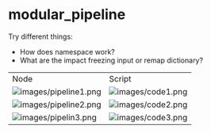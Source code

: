 # modular_pipeline

Try different things:
* How does namespace work?
* What are the impact freezing input or remap dictionary?



|     |     |
| --- | --- |
| Node | Script |
| ![images/pipeline1.png](:/73412de12b7d4e938d1f4adc5b172770) | ![images/code1.png](:/8e589567d5654d2eb6009fdb24672c6f) |
| ![images/pipeline2.png](:/c8d60ee53d82409d875df6f0234f9ae2) | ![images/code2.png](:/8114ce27e2ed4209b4b298a73d1e266a) |
| ![images/pipelin3.png](:/07f8e75d24224141b8416b4cf6677e94) | ![images/code3.png](:/97905611b8b143f987ffd0452eec1454) |
